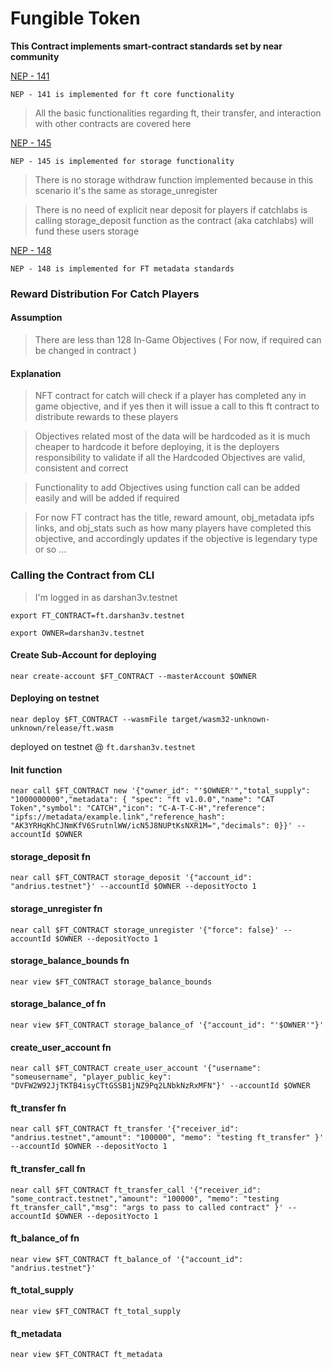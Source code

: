 # Fungible Token 

**This Contract implements smart-contract standards set by near community**

[NEP - 141](https://nomicon.io/Standards/Tokens/FungibleToken/Core)

`NEP - 141 is implemented for ft core functionality`

> All the basic functionalities regarding ft, their transfer, and interaction with other contracts are covered here

[NEP - 145](https://nomicon.io/Standards/StorageManagement)

`NEP - 145 is implemented for storage functionality`

> There is no storage withdraw function implemented because in this scenario it's the same as storage_unregister


> There is no need of explicit near deposit for players if catchlabs is calling storage_deposit function as the contract (aka catchlabs) will fund these users storage

[NEP - 148](https://nomicon.io/Standards/Tokens/FungibleToken/Metadata)

`NEP - 148 is implemented for FT metadata standards`

### Reward Distribution For Catch Players

#### Assumption

> There are less than 128 In-Game Objectives ( For now, if required can be changed in contract )

#### Explanation

> NFT contract for catch will check if a player has completed any in game objective, and if yes then it will issue a call to this ft contract to distribute rewards to these players

> Objectives related most of the data will be hardcoded as it is much cheaper to hardcode it before deploying, it is the deployers responsibility to validate if all the Hardcoded Objectives are valid, consistent and correct

> Functionality to add Objectives using function call can be added easily and will be added if required

> For now FT contract has the title, reward amount, obj_metadata ipfs links, and obj_stats such as how many players have completed this objective, and accordingly updates if the objective is legendary type or so ...

### Calling the Contract from CLI

> I'm logged in as darshan3v.testnet 

`export FT_CONTRACT=ft.darshan3v.testnet`

`export OWNER=darshan3v.testnet`

#### Create Sub-Account for deploying 

`near create-account $FT_CONTRACT --masterAccount $OWNER`

#### Deploying on testnet

`near deploy $FT_CONTRACT --wasmFile target/wasm32-unknown-unknown/release/ft.wasm`

deployed on testnet @ `ft.darshan3v.testnet`

#### Init function

`near call $FT_CONTRACT new '{"owner_id": "'$OWNER'","total_supply": "1000000000","metadata": { "spec": "ft v1.0.0","name": "CAT Token","symbol": "CATCH","icon": "C-A-T-C-H","reference": "ipfs://metadata/example.link","reference_hash": "AK3YRHqKhCJNmKfV6SrutnlWW/icN5J8NUPtKsNXR1M=","decimals": 0}}' --accountId $OWNER`

#### storage_deposit fn

`near call $FT_CONTRACT storage_deposit '{"account_id": "andrius.testnet"}' --accountId $OWNER --depositYocto 1`

#### storage_unregister fn

`near call $FT_CONTRACT storage_unregister '{"force": false}' --accountId $OWNER --depositYocto 1`

#### storage_balance_bounds fn

`near view $FT_CONTRACT storage_balance_bounds`

#### storage_balance_of fn

`near view $FT_CONTRACT storage_balance_of '{"account_id": "'$OWNER'"}'`

#### create_user_account fn

`near call $FT_CONTRACT create_user_account '{"username": "someusername", "player_public_key": "DVFW2W92JjTKTB4isyCTtGSSB1jNZ9Pq2LNbkNzRxMFN"}' --accountId $OWNER`

#### ft_transfer fn

`near call $FT_CONTRACT ft_transfer '{"receiver_id": "andrius.testnet","amount": "100000", "memo": "testing ft_transfer" }' --accountId $OWNER --depositYocto 1`

#### ft_transfer_call fn

`near call $FT_CONTRACT ft_transfer_call '{"receiver_id": "some_contract.testnet","amount": "100000", "memo": "testing ft_transfer_call","msg": "args to pass to called contract" }' --accountId $OWNER --depositYocto 1`

#### ft_balance_of fn

`near view $FT_CONTRACT ft_balance_of '{"account_id": "andrius.testnet"}'`

#### ft_total_supply

`near view $FT_CONTRACT ft_total_supply`

#### ft_metadata

`near view $FT_CONTRACT ft_metadata`
